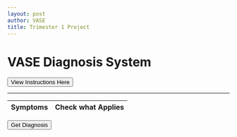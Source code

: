 ```yaml
---
layout: post
author: VASE
title: Trimester 1 Project
---
```


<html lang="eng">
<head>
    <meta charset ="UTF-8">
    <meta name="viewport" content="width=device-width, initial-scale=1.0">
</head>
<body id="button">
    <div>
        <div class="vertical-center">
         <h1>VASE Diagnosis System</h1>
        </div>
        <div class="vertical-center">
            <BUTTON class="instructbtn" ONCLICK="ShowAndHide()">View Instructions Here</BUTTON>
            <div ID="Instructions" STYLE="display:none">Welcome to our VASE Diagnosis System. This system will help provide you with a diagnosis. All you need to do is select the symptoms you might have with the checkboxes below. Then click the 'Get Diagnosis' button at the bottom, and you'll receive a report on the condition you might have, steps to take in the future, as well as an option to get the report sent to your email.</div>
        </div>
        <hr>
            <table class="table-latitude">
                <thead>
                    <tr>
                        <th>Symptoms</th>
                        <th>Check what Applies</th>
                    </tr>
                    </thead>
                    <tbody id="result">
                    </tbody>
            </table>
    </div>
    <div class="vertical-center">
        <BUTTON id="btn_get_diagnosis" class="instructbtn">Get Diagnosis</BUTTON>
    </div>
</body>
</html>

 <script> 
    sympDict = {};

    const resultContainer = document.getElementById("result");

    const btnDiag = document.getElementById("btn_get_diagnosis");
    
    const url = "https://vase.nighthawkcodescrums.gq/api/diagnosis/";

    const options = {
        method: 'GET', // *GET, POST, PUT, DELETE, etc.
        mode: 'cors', // no-cors, *cors, same-origin
        cache: 'default', // *default, no-cache, reload, force-cache, only-if-cached
        credentials: 'omit', // include, *same-origin, omit
        headers: {
            'Content-Type': 'application/json'
            // 'Content-Type': 'application/x-www-form-urlencoded',
        },
    };
    // prepare fetch PUT options, clones with JS Spread Operator (...)
    const put_options = {...options, method: 'PUT'}; // clones and replaces method

    btnDiag.addEventListener('click', (event) => {
        sympStr = "";
        for (const s in sympDict) {
            if (sympDict[s]) {
                sympStr = sympStr + s + ", ";
            }
        }
        fetch(url+"diagnosis", options)
            .then(response => {
                if (response.status !== 200) {
                    error('GET API response failure: ' + response.status);
                    return;
                }
                // valid response will have JSON data
                response.json().then(data => {
                    alert(data)
                })
            })
    })

    // fetch the API
    fetch(url+"symptoms", options)
        // response is a RESTful "promise" on any successful fetch
        .then(response => {
            // check for response errors
            if (response.status !== 200) {
                error('GET API response failure: ' + response.status);
                return;
            }
            // valid response will have JSON data
            response.json().then(data => {
                console.log(data);

                    for (const symptom of data){
                        console.log(symptom);
                    
                        const tr = document.createElement("tr");
                    
                        const symptom_ele = document.createElement("td");
                        symptom_ele.innerHTML = symptom.toString();

                        const status = document.createElement("td");
                        var x = document.createElement("INPUT");
                        x.setAttribute("type", "checkbox");
                        x.setAttribute("id", symptom.toString());
                        x.setAttribute("class", "cell-center");

                        x.addEventListener('click', (event) => {
                            if (event.currentTarget.checked == true) {
                                sympDict[symptom] = true;
                                console.log(event.currentTarget.id);
                            } else {
                                console.log('you unchecked this box')
                                sympDict[symptom] = false;
                            }
                        })

                        status.appendChild(x);

                    // this builds ALL td's (cells) into tr element
                        tr.appendChild(symptom_ele);
                        tr.appendChild(status);
                        resultContainer.appendChild(tr);
                    }
        
                })
            })

    function ShowAndHide() {
        var instruct = document.getElementById('Instructions');
        if (instruct.style.display == 'none') {
            instruct.style.display = 'block';
        } else {
            instruct.style.display = 'none';
        }
    }
 </script>
